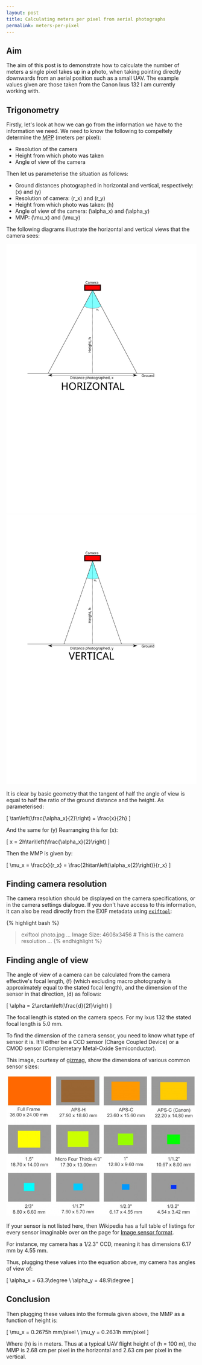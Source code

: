 ```yaml
---
layout: post
title: Calculating meters per pixel from aerial photographs
permalink: meters-per-pixel
---
```


## Aim

The aim of this post is to demonstrate how to calculate the number of meters a single pixel takes up in a photo, when taking pointing directly downwards from an aerial position such as a small UAV. The example values given are those taken from the Canon Ixus 132 I am currently working with.

## Trigonometry

Firstly, let's look at how we can go from the information we have to the information we need. We need to know the following to compeltely determine the <abbr title="Meters Per Pixel">MPP</abbr> (meters per pixel):

* Resolution of the camera
* Height from which photo was taken
* Angle of view of the camera

Then let us parameterise the situation as follows:

* Ground distances photographed in horizontal and vertical, respectively: \(x\) and \(y\)
* Resolution of camera: \(r_x\) and \(r_y\)
* Height from which photo was taken: \(h\)
* Angle of view of the camera: \(\alpha_x\) and \(\alpha_y\)
* MMP: \(\mu_x\) and \(\mu_y\)

The following diagrams illustrate the horizontal and vertical views that the camera sees:

![horizontal view](../public/media/horizontal_view.svg)
![vertical view](../public/media/vertical_view.svg)

It is clear by basic geometry that the tangent of half the angle of view is equal to half the ratio of the ground distance and the height. As parameterised:

\[ \tan\left(\frac{\alpha_x}{2}\right) = \frac{x}{2h} \]

And the same for \(y\) Rearranging this for \(x\):

\[ x = 2h\tan\left(\frac{\alpha_x}{2}\right) \]

Then the MMP is given by:

\[ \mu_x = \frac{x}{r_x} = \frac{2h\tan\left(\alpha_x{2}\right)}{r_x} \]

## Finding camera resolution

The camera resolution should be displayed on the camera specifications, or in the camera settings dialogue. If you don't have access to this information, it can also be read directly from the EXIF metadata using [`exiftool`](http://www.sno.phy.queensu.ca/~phil/exiftool/):

{% highlight bash %}
> exiftool photo.jpg
...
Image Size: 4608x3456 # This is the camera resolution
...
{% endhighlight %}

## Finding angle of view

The angle of view of a camera can be calculated from the camera effective's focal length, \(f\) (which excluding macro photography is approximately equal to the stated focal length), and the dimension of the sensor in that direction, \(d\) as follows:

\[ \alpha = 2\arctan\left(\frac{d}{2f}\right) \]

The focal length is stated on the camera specs. For my Ixus 132 the stated focal length is 5.0 mm.

To find the dimension of the camera sensor, you need to know what type of sensor it is. It'll either be a CCD sensor (Charge Coupled Device) or a CMOD sensor (Complemetary Metal-Oxide Semiconductor).

This image, courtesy of [gizmag](http://www.gizmag.com/camera-sensor-size-guide/26684/pictures#1), show the dimensions of various common sensor sizes:

![sensor sizes](../public/media/sensor_sizes.jpg)

If your sensor is not listed here, then Wikipedia has a full table of listings for every sensor imaginable over on the page for [Image sensor format](https://en.wikipedia.org/wiki/Image_sensor_format#Table_of_sensor_formats_and_sizes).

For instance, my camera has a 1/2.3" CCD, meaning it has dimensions 6.17 mm by 4.55 mm.

Thus, plugging these values into the equation above, my camera has angles of view of:

\[ \alpha_x = 63.3\degree \\
   \alpha_y = 48.9\degree \]

## Conclusion

Then plugging these values into the formula given above, the MMP as a function of height is:

\[ \mu_x = 0.2675h mm/pixel \\
   \mu_y = 0.2631h mm/pixel \]

Where \(h\) is in meters. Thus at a typical UAV flight height of \(h = 100 m\), the MMP is 2.68 cm per pixel in the horizontal and 2.63 cm per pixel in the vertical.
